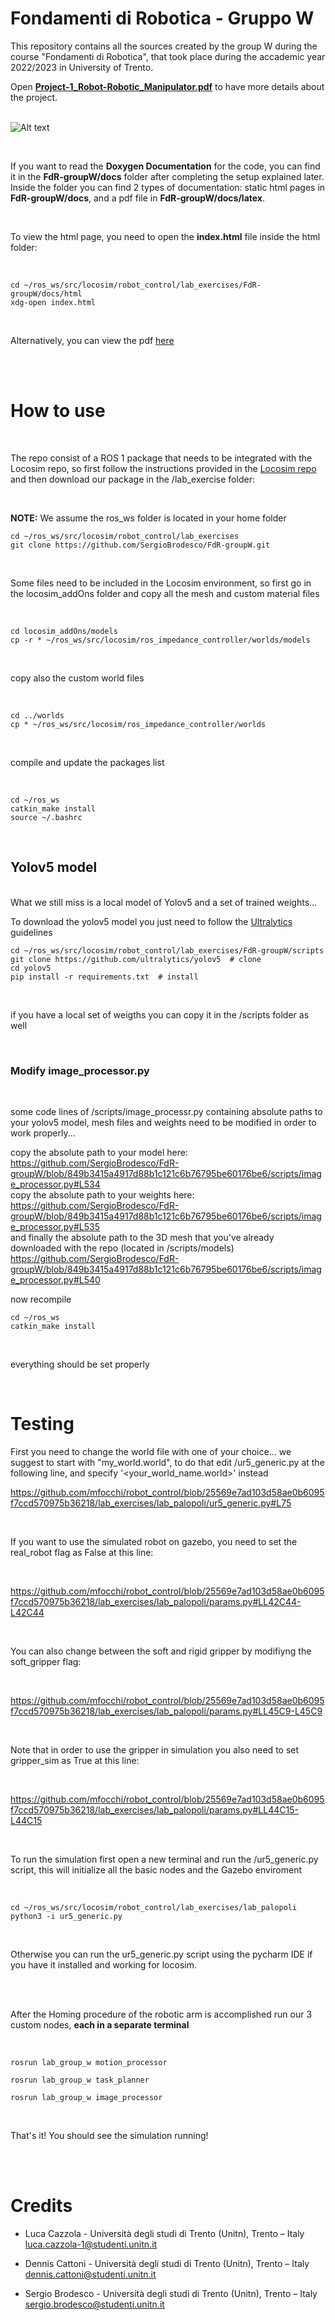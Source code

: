 # Fondamenti di Robotica - Gruppo W

This repository contains all the sources created by the group W during the course "Fondamenti di Robotica", that took place during the accademic year 2022/2023 in University of Trento.

Open [**Project-1_Robot-Robotic_Manipulator.pdf**](https://github.com/SergioBrodesco/FdR-groupW/blob/master/Project-1_Robot-Robotic_Manipulator.pdf) to have more details about the project.
<br><br>

![Alt text](https://github.com/SergioBrodesco/FdR-groupW/blob/master/media/Arm_alone.jpg)

<br>

If you want to read the **Doxygen Documentation** for the code, you can find it in the **FdR-groupW/docs** folder after completing the setup explained later.
Inside the folder you can find 2 types of documentation:
static html pages in **FdR-groupW/docs**, and a pdf file in **FdR-groupW/docs/latex**.

<br>

To view the html page, you need to open the **index.html** file inside the html folder:

<br>

```
cd ~/ros_ws/src/locosim/robot_control/lab_exercises/FdR-groupW/docs/html
xdg-open index.html
```

<br>

Alternatively, you can view the pdf [here](https://github.com/SergioBrodesco/FdR-groupW/blob/master/docs/latex/refman.pdf)

<br>

<br>

# How to use
<br>

The repo consist of a ROS 1 package that needs to be integrated with the Locosim repo, so first follow the instructions provided in the
[Locosim repo](https://github.com/mfocchi/locosim) and then download our package in the /lab_exercise folder:

<br>

**NOTE:** We assume the ros_ws folder is located in your home folder

```
cd ~/ros_ws/src/locosim/robot_control/lab_exercises
git clone https://github.com/SergioBrodesco/FdR-groupW.git
```

<br>

Some files need to be included in the Locosim environment, so first go in the locosim_addOns folder and copy all the mesh and custom material files

<br>

```
cd locosim_addOns/models
cp -r * ~/ros_ws/src/locosim/ros_impedance_controller/worlds/models
```
<br>

copy also the custom world files

<br>

```
cd ../worlds
cp * ~/ros_ws/src/locosim/ros_impedance_controller/worlds
```

<br>

compile and update the packages list

<br>

```
cd ~/ros_ws
catkin_make install
source ~/.bashrc
```

<br>

## Yolov5 model
<br>
What we still miss is a local model of Yolov5 and a set of trained weights...

To download the yolov5 model you just need to follow the [Ultralytics](https://github.com/ultralytics/yolov5) guidelines

```
cd ~/ros_ws/src/locosim/robot_control/lab_exercises/FdR-groupW/scripts
git clone https://github.com/ultralytics/yolov5  # clone
cd yolov5
pip install -r requirements.txt  # install
```

<br>

if you have a local set of weigths you can copy it in the /scripts folder as well

<br>

### Modify image_processor.py

<br>

some code lines of /scripts/image_processr.py containing absolute paths to your yolov5 model, mesh files and weights need to be modified in order to work properly...

copy the absolute path to your model here:
https://github.com/SergioBrodesco/FdR-groupW/blob/849b3415a4917d88b1c121c6b76795be60176be6/scripts/image_processor.py#L534
<br>
copy the absolute path to your weights here:
https://github.com/SergioBrodesco/FdR-groupW/blob/849b3415a4917d88b1c121c6b76795be60176be6/scripts/image_processor.py#L535
<br>
and finally the absolute path to the 3D mesh that you've already downloaded with the repo (located in /scripts/models)
https://github.com/SergioBrodesco/FdR-groupW/blob/849b3415a4917d88b1c121c6b76795be60176be6/scripts/image_processor.py#L540
<br>

now recompile
```
cd ~/ros_ws
catkin_make install
```

<br>

everything should be set properly

<br>

# Testing

First you need to change the world file with one of your choice... we suggest to start with "my_world.world", to do that edit /ur5_generic.py at the following line, and specify '<your_world_name.world>' instead
<br>

https://github.com/mfocchi/robot_control/blob/25569e7ad103d58ae0b6095f7ccd570975b36218/lab_exercises/lab_palopoli/ur5_generic.py#L75

<br>

If you want to use the simulated robot on gazebo, you need to set the real_robot flag as False at this line:

<br>

https://github.com/mfocchi/robot_control/blob/25569e7ad103d58ae0b6095f7ccd570975b36218/lab_exercises/lab_palopoli/params.py#LL42C44-L42C44

<br>

You can also change between the soft and rigid gripper by modifiyng the soft_gripper flag:

<br>

https://github.com/mfocchi/robot_control/blob/25569e7ad103d58ae0b6095f7ccd570975b36218/lab_exercises/lab_palopoli/params.py#LL45C9-L45C9

<br>

Note that in order to use the gripper in simulation you also need to set gripper_sim as True at this line:

<br>

https://github.com/mfocchi/robot_control/blob/25569e7ad103d58ae0b6095f7ccd570975b36218/lab_exercises/lab_palopoli/params.py#LL44C15-L44C15

<br>

To run the simulation first open a new terminal and run the /ur5_generic.py script, this will initialize all the basic nodes and the Gazebo enviroment

<br>

```
cd ~/ros_ws/src/locosim/robot_control/lab_exercises/lab_palopoli
python3 -i ur5_generic.py
```

<br>

Otherwise you can run the ur5_generic.py script using the pycharm IDE if you have it installed and working for locosim.

<br><br>

After the Homing procedure of the robotic arm is accomplished run our 3 custom nodes, **each in a separate terminal**

<br>

```
rosrun lab_group_w motion_processor
```
```
rosrun lab_group_w task_planner
```
```
rosrun lab_group_w image_processor
```

<br>

That's it! You should see the simulation running!

<br>
<br>

# Credits

* Luca Cazzola - Università degli studi di Trento (Unitn), Trento – Italy
  <br> luca.cazzola-1@studenti.unitn.it

* Dennis Cattoni - Università degli studi di Trento (Unitn), Trento – Italy
  <br> dennis.cattoni@studenti.unitn.it

* Sergio Brodesco - Università degli studi di Trento (Unitn), Trento – Italy
  <br> sergio.brodesco@studenti.unitn.it


